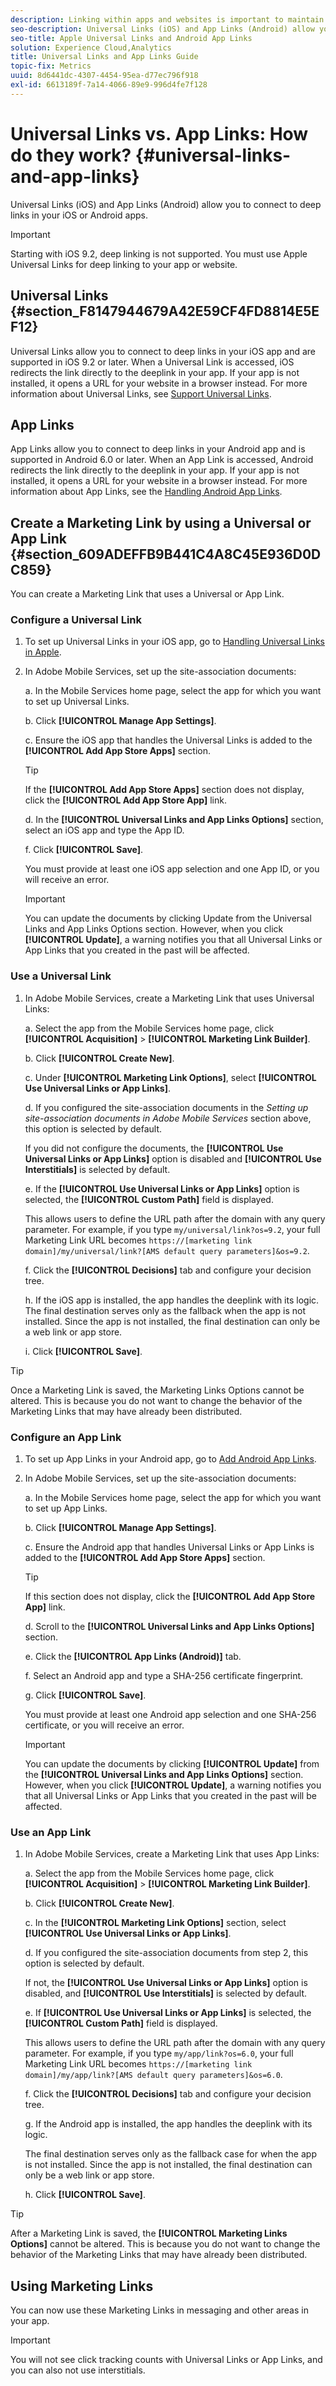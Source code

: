```yaml
---
description: Linking within apps and websites is important to maintain user experience. Learn how universal and App Links work and differences between them.
seo-description: Universal Links (iOS) and App Links (Android) allow you to connect to deep links in your iOS or Android apps.
seo-title: Apple Universal Links and Android App Links
solution: Experience Cloud,Analytics
title: Universal Links and App Links Guide
topic-fix: Metrics
uuid: 8d6441dc-4307-4454-95ea-d77ec796f918
exl-id: 6613189f-7a14-4066-89e9-996d4fe7f128
---
```

# Universal Links vs. App Links: How do they work? {#universal-links-and-app-links}

Universal Links (iOS) and App Links (Android) allow you to connect to deep links in your iOS or Android apps.

>[!IMPORTANT]
>
>Starting with iOS 9.2, deep linking is not supported. You must use Apple Universal Links for deep linking to your app or website.

## Universal Links {#section_F8147944679A42E59CF4FD8814E5EF12}

Universal Links allow you to connect to deep links in your iOS app and are supported in iOS 9.2 or later. When a Universal Link is accessed, iOS redirects the link directly to the deeplink in your app. If your app is not installed, it opens a URL for your website in a browser instead. For more information about Universal Links, see [Support Universal Links](https://developer.apple.com/library/content/documentation/General/Conceptual/AppSearch/UniversalLinks.html).

## App Links

App Links allow you to connect to deep links in your Android app and is supported in Android 6.0 or later. When an App Link is accessed, Android redirects the link directly to the deeplink in your app. If your app is not installed, it opens a URL for your website in a browser instead. For more information about App Links, see the [Handling Android App Links](https://developer.android.com/training/app-links/index.html).

## Create a Marketing Link by using a Universal or App Link {#section_609ADEFFB9B441C4A8C45E936D0DC859}

You can create a Marketing Link that uses a Universal or App Link.

### Configure a Universal Link

1. To set up Universal Links in your iOS app, go to [Handling Universal Links in Apple](https://developer.apple.com/documentation/uikit/inter-process_communication/allowing_apps_and_websites_to_link_to_your_content/handling_universal_links).

2. In Adobe Mobile Services, set up the site-association documents:

    a. In the Mobile Services home page, select the app for which you want to set up Universal Links.

    b. Click **[!UICONTROL Manage App Settings]**.

    c. Ensure the iOS app that handles the Universal Links is added to the **[!UICONTROL Add App Store Apps]** section.

    >[!TIP]
    >
    >If the **[!UICONTROL Add App Store Apps]** section does not display, click the **[!UICONTROL Add App Store App]** link.

    d. In the **[!UICONTROL Universal Links and App Links Options]** section, select an iOS app and type the App ID.

    f. Click **[!UICONTROL Save]**.

    You must provide at least one iOS app selection and one App ID, or you will receive an error.

    >[!IMPORTANT]
    >
    >You can update the documents by clicking Update from the Universal Links and App Links Options section. However, when you click **[!UICONTROL Update]**, a warning notifies you that all Universal Links or App Links that you created in the past will be affected.

### Use a Universal Link

1. In Adobe Mobile Services, create a Marketing Link that uses Universal Links:

    a. Select the app from the Mobile Services home page, click **[!UICONTROL Acquisition]** > **[!UICONTROL Marketing Link Builder]**.

    b. Click **[!UICONTROL Create New]**.

    c. Under **[!UICONTROL Marketing Link Options]**, select **[!UICONTROL Use Universal Links or App Links]**.

    d. If you configured the site-association documents in the *Setting up site-association documents in Adobe Mobile Services* section above, this option is selected by default. 

    If you did not configure the documents, the **[!UICONTROL Use Universal Links or App Links]** option is disabled and **[!UICONTROL Use Interstitials]** is selected by default.

    e. If the **[!UICONTROL Use Universal Links or App Links]** option is selected, the **[!UICONTROL Custom Path]** field is displayed. 

      This allows users to define the URL path after the domain with any query parameter. For example, if you type `my/universal/link?os=9.2`, your full Marketing Link URL becomes `https://[marketing link domain]/my/universal/link?[AMS default query parameters]&os=9.2`.

    f. Click the **[!UICONTROL Decisions]** tab and configure your decision tree.

    h. If the iOS app is installed, the app handles the deeplink with its logic. The final destination serves only as the fallback when the app is not installed. Since the app is not installed, the final destination can only be a web link or app store.

    i. Click **[!UICONTROL Save]**.

>[!TIP]
>
>Once a Marketing Link is saved, the Marketing Links Options cannot be altered. This is because you do not want to change the behavior of the Marketing Links that may have already been distributed.


### Configure an App Link

1. To set up App Links in your Android app, go to [Add Android App Links](https://developer.android.com/studio/write/app-link-indexing).

1. In Adobe Mobile Services, set up the site-association documents:

    a. In the Mobile Services home page, select the app for which you want to set up App Links.

    b. Click **[!UICONTROL Manage App Settings]**.

    c. Ensure the Android app that handles Universal Links or App Links is added to the **[!UICONTROL Add App Store Apps]** section.

    >[!TIP]
    >
    >If this section does not display, click the **[!UICONTROL Add App Store App]** link.

    d. Scroll to the **[!UICONTROL Universal Links and App Links Options]** section.

    e. Click the **[!UICONTROL App Links (Android)]** tab.

    f. Select an Android app and type a SHA-256 certificate fingerprint.

    g. Click **[!UICONTROL Save]**.
    
      You must provide at least one Android app selection and one SHA-256 certificate, or you will receive an error.

    >[!IMPORTANT]
    >
    >You can update the documents by clicking **[!UICONTROL Update]** from the **[!UICONTROL Universal Links and App Links Options]** section. However, when you click **[!UICONTROL Update]**, a warning notifies you that all Universal Links or App Links that you created in the past will be affected.

### Use an App Link

1. In Adobe Mobile Services, create a Marketing Link that uses App Links:

    a. Select the app from the Mobile Services home page, click **[!UICONTROL Acquisition]** > **[!UICONTROL Marketing Link Builder]**.

    b. Click **[!UICONTROL Create New]**.

    c. In the **[!UICONTROL Marketing Link Options]** section, select **[!UICONTROL Use Universal Links or App Links]**.

    d. If you configured the site-association documents from step 2, this option is selected by default. 

      If not, the **[!UICONTROL Use Universal Links or App Links]** option is disabled, and **[!UICONTROL Use Interstitials]** is selected by default.

    e. If **[!UICONTROL Use Universal Links or App Links]** is selected, the **[!UICONTROL Custom Path]** field is displayed. 

      This allows users to define the URL path after the domain with any query parameter. For example, if you type `my/app/link?os=6.0`, your full Marketing Link URL becomes `https://[marketing link domain]/my/app/link?[AMS default query parameters]&os=6.0`.

    f. Click the **[!UICONTROL Decisions]** tab and configure your decision tree.

    g. If the Android app is installed, the app handles the deeplink with its logic. 

      The final destination serves only as the fallback case for when the app is not installed. Since the app is not installed, the final destination can only be a web link or app store.

    h.  Click **[!UICONTROL Save]**.

>[!TIP]
>
>After a Marketing Link is saved, the **[!UICONTROL Marketing Links Options]** cannot be altered. This is because you do not want to change the behavior of the Marketing Links that may have already been distributed.

## Using Marketing Links

You can now use these Marketing Links in messaging and other areas in your app.

>[!IMPORTANT]
>
>You will not see click tracking counts with Universal Links or App Links, and you can also not use interstitials.
